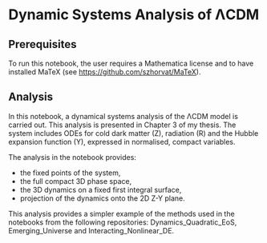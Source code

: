 # Dynamic Systems Analysis of ΛCDM

## Prerequisites

To run this notebook, the user requires a Mathematica license and to have installed MaTeX (see https://github.com/szhorvat/MaTeX).

## Analysis

In this notebook, a dynamical systems analysis of the ΛCDM model is carried out. This analysis is presented in Chapter 3 of my thesis. The system includes ODEs for cold dark matter (Z), radiation (R) and the Hubble expansion function (Y), expressed in normalised, compact variables.

The analysis in the notebook provides:

+ the fixed points of the system,
+ the full compact 3D phase space,
+ the 3D dynamics on a fixed first integral surface,
+ projection of the dynamics onto the 2D Z-Y plane.

This analysis provides a simpler example of the methods used in the notebooks from the following repositories: Dynamics_Quadratic_EoS, Emerging_Universe and Interacting_Nonlinear_DE.

